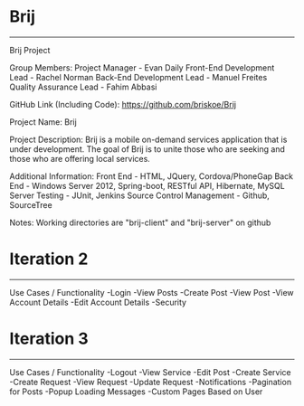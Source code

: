 # Brij
--------
Brij Project

Group Members:
	Project Manager - Evan Daily
	Front-End Development Lead - Rachel Norman
	Back-End Development Lead - Manuel Freites
	Quality Assurance Lead - Fahim Abbasi

GitHub Link (Including Code): https://github.com/briskoe/Brij

Project Name:
	Brij

Project Description:
	Brij is a mobile on-demand services application that is under development.  The goal of Brij
	is to unite those who are seeking and those who are offering local services.

Additional Information:
	Front End - HTML, JQuery, Cordova/PhoneGap
	Back End - Windows Server 2012, Spring-boot, RESTful API, Hibernate, MySQL Server
	Testing - JUnit, Jenkins
	Source Control Management - Github, SourceTree

Notes:
	Working directories are "brij-client" and "brij-server" on github
    
# Iteration 2
--------

Use Cases / Functionality
    -Login
    -View Posts
    -Create Post
    -View Post
    -View Account Details
    -Edit Account Details
    -Security

# Iteration 3
--------

Use Cases / Functionality
    -Logout
    -View Service
    -Edit Post
    -Create Service
    -Create Request
    -View Request
    -Update Request
    -Notifications
    -Pagination for Posts
    -Popup Loading Messages
    -Custom Pages Based on User